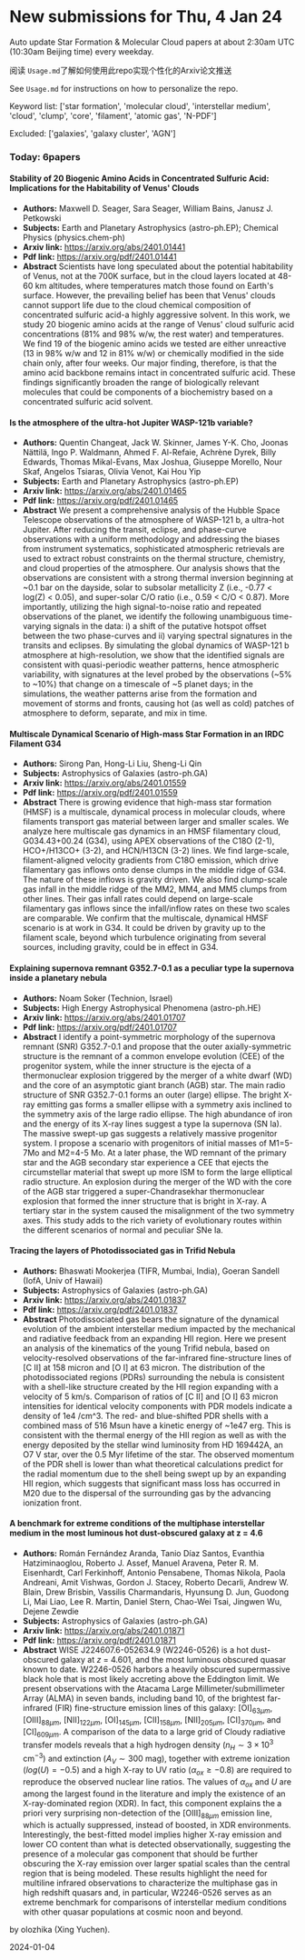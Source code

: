 # New submissions for Thu,  4 Jan 24
Auto update Star Formation & Molecular Cloud papers at about 2:30am UTC (10:30am Beijing time) every weekday.


阅读 `Usage.md`了解如何使用此repo实现个性化的Arxiv论文推送

See `Usage.md` for instructions on how to personalize the repo. 


Keyword list: ['star formation', 'molecular cloud', 'interstellar medium', 'cloud', 'clump', 'core', 'filament', 'atomic gas', 'N-PDF']


Excluded: ['galaxies', 'galaxy cluster', 'AGN']


### Today: 6papers 
#### Stability of 20 Biogenic Amino Acids in Concentrated Sulfuric Acid:  Implications for the Habitability of Venus' Clouds
 - **Authors:** Maxwell D. Seager, Sara Seager, William Bains, Janusz J. Petkowski
 - **Subjects:** Earth and Planetary Astrophysics (astro-ph.EP); Chemical Physics (physics.chem-ph)
 - **Arxiv link:** https://arxiv.org/abs/2401.01441
 - **Pdf link:** https://arxiv.org/pdf/2401.01441
 - **Abstract**
 Scientists have long speculated about the potential habitability of Venus, not at the 700K surface, but in the cloud layers located at 48-60 km altitudes, where temperatures match those found on Earth's surface. However, the prevailing belief has been that Venus' clouds cannot support life due to the cloud chemical composition of concentrated sulfuric acid-a highly aggressive solvent. In this work, we study 20 biogenic amino acids at the range of Venus' cloud sulfuric acid concentrations (81% and 98% w/w, the rest water) and temperatures. We find 19 of the biogenic amino acids we tested are either unreactive (13 in 98% w/w and 12 in 81% w/w) or chemically modified in the side chain only, after four weeks. Our major finding, therefore, is that the amino acid backbone remains intact in concentrated sulfuric acid. These findings significantly broaden the range of biologically relevant molecules that could be components of a biochemistry based on a concentrated sulfuric acid solvent.
#### Is the atmosphere of the ultra-hot Jupiter WASP-121b variable?
 - **Authors:** Quentin Changeat, Jack W. Skinner, James Y-K. Cho, Joonas Nättilä, Ingo P. Waldmann, Ahmed F. Al-Refaie, Achrène Dyrek, Billy Edwards, Thomas Mikal-Evans, Max Joshua, Giuseppe Morello, Nour Skaf, Angelos Tsiaras, Olivia Venot, Kai Hou Yip
 - **Subjects:** Earth and Planetary Astrophysics (astro-ph.EP)
 - **Arxiv link:** https://arxiv.org/abs/2401.01465
 - **Pdf link:** https://arxiv.org/pdf/2401.01465
 - **Abstract**
 We present a comprehensive analysis of the Hubble Space Telescope observations of the atmosphere of WASP-121 b, a ultra-hot Jupiter. After reducing the transit, eclipse, and phase-curve observations with a uniform methodology and addressing the biases from instrument systematics, sophisticated atmospheric retrievals are used to extract robust constraints on the thermal structure, chemistry, and cloud properties of the atmosphere. Our analysis shows that the observations are consistent with a strong thermal inversion beginning at ~0.1 bar on the dayside, solar to subsolar metallicity Z (i.e., -0.77 < log(Z) < 0.05), and super-solar C/O ratio (i.e., 0.59 < C/O < 0.87). More importantly, utilizing the high signal-to-noise ratio and repeated observations of the planet, we identify the following unambiguous time-varying signals in the data: i) a shift of the putative hotspot offset between the two phase-curves and ii) varying spectral signatures in the transits and eclipses. By simulating the global dynamics of WASP-121 b atmosphere at high-resolution, we show that the identified signals are consistent with quasi-periodic weather patterns, hence atmospheric variability, with signatures at the level probed by the observations (~5% to ~10%) that change on a timescale of ~5 planet days; in the simulations, the weather patterns arise from the formation and movement of storms and fronts, causing hot (as well as cold) patches of atmosphere to deform, separate, and mix in time.
#### Multiscale Dynamical Scenario of High-mass Star Formation in an IRDC  Filament G34
 - **Authors:** Sirong Pan, Hong-Li Liu, Sheng-Li Qin
 - **Subjects:** Astrophysics of Galaxies (astro-ph.GA)
 - **Arxiv link:** https://arxiv.org/abs/2401.01559
 - **Pdf link:** https://arxiv.org/pdf/2401.01559
 - **Abstract**
 There is growing evidence that high-mass star formation (HMSF) is a multiscale, dynamical process in molecular clouds, where filaments transport gas material between larger and smaller scales. We analyze here multiscale gas dynamics in an HMSF filamentary cloud, G034.43+00.24 (G34), using APEX observations of the C18O (2-1), HCO+/H13CO+ (3-2), and HCN/H13CN (3-2) lines. We find large-scale, filament-aligned velocity gradients from C18O emission, which drive filamentary gas inflows onto dense clumps in the middle ridge of G34. The nature of these inflows is gravity driven. We also find clump-scale gas infall in the middle ridge of the MM2, MM4, and MM5 clumps from other lines. Their gas infall rates could depend on large-scale filamentary gas inflows since the infall/inflow rates on these two scales are comparable. We confirm that the multiscale, dynamical HMSF scenario is at work in G34. It could be driven by gravity up to the filament scale, beyond which turbulence originating from several sources, including gravity, could be in effect in G34.
#### Explaining supernova remnant G352.7-0.1 as a peculiar type Ia supernova  inside a planetary nebula
 - **Authors:** Noam Soker (Technion, Israel)
 - **Subjects:** High Energy Astrophysical Phenomena (astro-ph.HE)
 - **Arxiv link:** https://arxiv.org/abs/2401.01707
 - **Pdf link:** https://arxiv.org/pdf/2401.01707
 - **Abstract**
 I identify a point-symmetric morphology of the supernova remnant (SNR) G352.7-0.1 and propose that the outer axially-symmetric structure is the remnant of a common envelope evolution (CEE) of the progenitor system, while the inner structure is the ejecta of a thermonuclear explosion triggered by the merger of a white dwarf (WD) and the core of an asymptotic giant branch (AGB) star. The main radio structure of SNR G352.7-0.1 forms an outer (large) ellipse. The bright X-ray emitting gas forms a smaller ellipse with a symmetry axis inclined to the symmetry axis of the large radio ellipse. The high abundance of iron and the energy of its X-ray lines suggest a type Ia supernova (SN Ia). The massive swept-up gas suggests a relatively massive progenitor system. I propose a scenario with progenitors of initial masses of M1=5-7Mo and M2=4-5 Mo. At a later phase, the WD remnant of the primary star and the AGB secondary star experience a CEE that ejects the circumstellar material that swept up more ISM to form the large elliptical radio structure. An explosion during the merger of the WD with the core of the AGB star triggered a super-Chandrasekhar thermonuclear explosion that formed the inner structure that is bright in X-ray. A tertiary star in the system caused the misalignment of the two symmetry axes. This study adds to the rich variety of evolutionary routes within the different scenarios of normal and peculiar SNe Ia.
#### Tracing the layers of Photodissociated gas in Trifid Nebula
 - **Authors:** Bhaswati Mookerjea (TIFR, Mumbai, India), Goeran Sandell (IofA, Univ of Hawaii)
 - **Subjects:** Astrophysics of Galaxies (astro-ph.GA)
 - **Arxiv link:** https://arxiv.org/abs/2401.01837
 - **Pdf link:** https://arxiv.org/pdf/2401.01837
 - **Abstract**
 Photodissociated gas bears the signature of the dynamical evolution of the ambient interstellar medium impacted by the mechanical and radiative feedback from an expanding HII region. Here we present an analysis of the kinematics of the young Trifid nebula, based on velocity-resolved observations of the far-infrared fine-structure lines of [C II] at 158 micron and [O I] at 63 micron. The distribution of the photodissociated regions (PDRs) surrounding the nebula is consistent with a shell-like structure created by the HII region expanding with a velocity of 5 km/s. Comparison of ratios of [C II] and [O I] 63 micron intensities for identical velocity components with PDR models indicate a density of 1e4 /cm^3. The red- and blue-shifted PDR shells with a combined mass of 516 Msun have a kinetic energy of ~1e47 erg. This is consistent with the thermal energy of the HII region as well as with the energy deposited by the stellar wind luminosity from HD 169442A, an O7 V star, over the 0.5 Myr lifetime of the star. The observed momentum of the PDR shell is lower than what theoretical calculations predict for the radial momentum due to the shell being swept up by an expanding HII region, which suggests that significant mass loss has occurred in M20 due to the dispersal of the surrounding gas by the advancing ionization front.
#### A benchmark for extreme conditions of the multiphase interstellar medium  in the most luminous hot dust-obscured galaxy at z = 4.6
 - **Authors:** Román Fernández Aranda, Tanio Díaz Santos, Evanthia Hatziminaoglou, Roberto J. Assef, Manuel Aravena, Peter R. M. Eisenhardt, Carl Ferkinhoff, Antonio Pensabene, Thomas Nikola, Paola Andreani, Amit Vishwas, Gordon J. Stacey, Roberto Decarli, Andrew W. Blain, Drew Brisbin, Vassilis Charmandaris, Hyunsung D. Jun, Guodong Li, Mai Liao, Lee R. Martin, Daniel Stern, Chao-Wei Tsai, Jingwen Wu, Dejene Zewdie
 - **Subjects:** Astrophysics of Galaxies (astro-ph.GA)
 - **Arxiv link:** https://arxiv.org/abs/2401.01871
 - **Pdf link:** https://arxiv.org/pdf/2401.01871
 - **Abstract**
 WISE J224607.6-052634.9 (W2246-0526) is a hot dust-obscured galaxy at $z$ = 4.601, and the most luminous obscured quasar known to date. W2246-0526 harbors a heavily obscured supermassive black hole that is most likely accreting above the Eddington limit. We present observations with the Atacama Large Millimeter/submillimeter Array (ALMA) in seven bands, including band 10, of the brightest far-infrared (FIR) fine-structure emission lines of this galaxy: [OI]$_{63\mu m}$, [OIII]$_{88\mu m}$, [NII]$_{122\mu m}$, [OI]$_{145\mu m}$, [CII]$_{158\mu m}$, [NII]$_{205\mu m}$, [CI]$_{370\mu m}$, and [CI]$_{609\mu m}$. A comparison of the data to a large grid of Cloudy radiative transfer models reveals that a high hydrogen density ($n_{H}\sim3\times10^3$ cm$^{-3}$) and extinction ($A_{V}\sim300$ mag), together with extreme ionization ($log(U)=-0.5$) and a high X-ray to UV ratio ($\alpha_{ox}\geq-0.8$) are required to reproduce the observed nuclear line ratios. The values of $\alpha_{ox}$ and $U$ are among the largest found in the literature and imply the existence of an X-ray-dominated region (XDR). In fact, this component explains the a priori very surprising non-detection of the [OIII]$_{88\mu m}$ emission line, which is actually suppressed, instead of boosted, in XDR environments. Interestingly, the best-fitted model implies higher X-ray emission and lower CO content than what is detected observationally, suggesting the presence of a molecular gas component that should be further obscuring the X-ray emission over larger spatial scales than the central region that is being modeled. These results highlight the need for multiline infrared observations to characterize the multiphase gas in high redshift quasars and, in particular, W2246-0526 serves as an extreme benchmark for comparisons of interstellar medium conditions with other quasar populations at cosmic noon and beyond.


by olozhika (Xing Yuchen). 


2024-01-04
